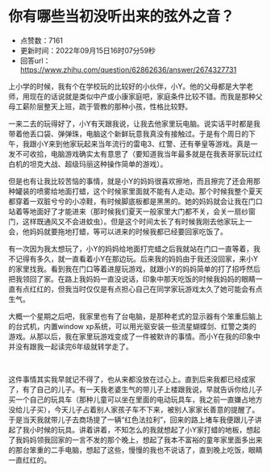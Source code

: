 # 你有哪些当初没听出来的弦外之音？
- 点赞数：7161
- 更新时间：2022年09月15日16时07分59秒
- 回答url：https://www.zhihu.com/question/62862636/answer/2674327731
<body>
 <p data-pid="Vki2OZqk">上小学的时候，我有个在学校玩的比较好的小伙伴，小Y。他的父母都是大学老师，用现在的话说就是类似中产或小康家庭吧，家庭条件比较不错。而我是那种父母工薪阶层整天上班，疏于管教的那种小孩，性格比较野。</p>
 <p data-pid="g1Qx-yvM">一来二去的玩得好了，小Y有天跟我说，让我去他家里玩电脑。说实话平时都是我带着他丢口袋、弹弹珠，电脑这个新鲜玩意我真没有接触过。于是有个周日的下午，我跟小Y来到他家玩起来当年流行的雷电3、红警、还有拳皇等游戏。真是一发不可收拾，电脑游戏确实太有意思了（要知道我当年最多就是在我表哥家玩过红白机的坦克大战、超级玛丽这种操作简单的游戏）。</p>
 <p data-pid="ap5Hegqr">但是也有让我比较苦恼的事情，就是小Y的妈妈很喜欢擦地，而且擦完了还会用那种罐装的喷雾给地面打蜡，这个时候家里面就不能有人走动。那个时候我整个夏天都穿着一双脏兮兮的小凉鞋，有时候脚底板都是黑黑的。她的妈妈就会让我在门口站着等地面好了才能进来（那时候我们夏天一般家里大门都不关，会关一扇纱窗门，这样既通风又不会进蚊虫）。但是这个时间太长了有时候我刚去他家玩上一会，他妈妈就要拖地打蜡，等可以进来的时候我都已经要回家吃饭了。</p>
 <p data-pid="JCSq5hnr">有一次因为我太想玩了，小Y的妈妈给地面打完蜡之后我就站在门口一直等着，我不记得有多久，就一直看着小Y在那边玩。后来我的妈妈由于我还没回家，来小Y的家里找我。看到我在门口等着进屋玩游戏，就跟小Y的妈妈简单的打了招呼然后把我领回了家。在路上我妈妈一直没说话，印象中那天吃饭的时候我妈妈的眼睛一直有点红红的，但我当时仅仅是有点担心自己在同学家玩游戏太久了她可能会有点生气。</p>
 <p data-pid="-dF_90EP">大概一个星期之后吧，我家里也有了台电脑，是那种老式的显示器有个笨重后脑上的台式机，内置window xp系统，可以用光驱安装一些流星蝴蝶剑、红警之类的游戏。从那以后，我在家里玩游戏变成了一件被默许的事情。而小Y在我的印象中并没有跟我一起读完6年级就转学走了。</p>
 <p class="ztext-empty-paragraph"><br></p>
 <p data-pid="XQbk4M3Y">这件事情其实我早就记不得了，也从来都没放在过心上。直到后来我都已经成家了，有了自己的儿子。有一天我老婆生气的带儿子上楼跟我说，早就告诉你给儿子买一个自己的玩具车（那种儿童可以坐在里面的电动玩具车，我之前一直嫌占地方没给儿子买），今天儿子占着别人家孩子车不下来，被别人家家长善意的提醒了。于是当天我就带儿子去商场提了一辆“红色法拉利”，回来的路上堵车我便跟儿子讲起了我小时候的玩具。讲着讲着，不知怎么的我就想起了小Y家打蜡的地板，想起了我妈妈领我回家的一言不发的那个晚上，想起了我本不富裕的童年家里面多出来的那台笨重的二手电脑，想起了这些，慢慢的我也不说话了，直到晚上吃饭，眼睛一直红红的。</p>
</body>